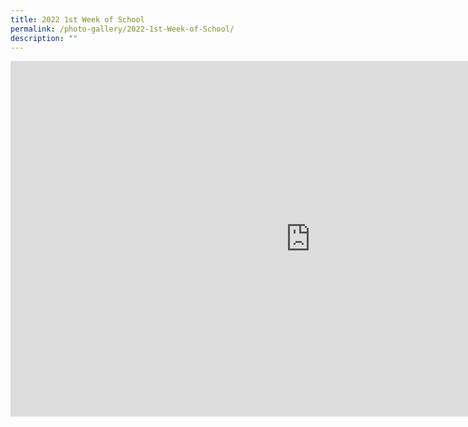 ```yaml
---
title: 2022 1st Week of School
permalink: /photo-gallery/2022-1st-Week-of-School/
description: ""
---
```

<iframe allowfullscreen="true" height="569" width="960" frameborder="0" src="https://docs.google.com/presentation/d/e/2PACX-1vRZxREyMPt7dVXFzUOCo8LLPyqhpdAJYHh-Vsmnli5qgCosFAS0hD0i43AZYrwywiHCAE87QnXYHLU9/embed?start=true&amp;loop=true&amp;delayms=5000"></iframe>